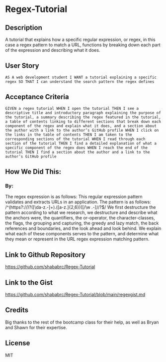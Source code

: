 # Regex-Tutorial

## Description
A tutorial that explains how a specific regular expression, or regex, in this case a regex pattern to match a URL, functions by breaking down each part of the expression and describing what it does.

## User Story
``
AS A web development student
I WANT a tutorial explaining a specific regex
SO THAT I can understand the search pattern the regex defines
``
## Acceptance Criteria
``
GIVEN a regex tutorial
WHEN I open the tutorial
THEN I see a descriptive title and introductory paragraph explaining the purpose of the tutorial, a summary describing the regex featured in the tutorial, a table of contents linking to different sections that break down each component of the regex and explain what it does, and a section about the author with a link to the author’s GitHub profile
WHEN I click on the links in the table of contents
THEN I am taken to the corresponding sections of the tutorial
WHEN I read through each section of the tutorial
THEN I find a detailed explanation of what a specific component of the regex does
WHEN I reach the end of the tutorial
THEN I find a section about the author and a link to the author’s GitHub profile
``

## How We Did This:
### By:
The regex expression is as follows:
This regular expression pattern validates and extracts URLs in an application. The pattern is as follows:
/^(https?:\/\/)?([\da-z\.-]+)\.([a-z\.]{2,6})([\/\w \.-]*)*\/?$/
We first destructure the pattern according to what we research,
we destructure and describe what the anchors were, the quantifiers, the or-operator, the character-classes, the flags, the grouping and capturing, the greedy and lazy match, the back references and boundaries, and the look ahead and look behind. We explain what each of these components serves to the pattern, and determine what they mean or represent in the URL regex expression matching pattern.

## Link to Github Repository
https://github.com/shababrc/Regex-Tutorial 

## Link to the Gist
https://github.com/shababrc/Regex-Tutorial/blob/main/regexgist.md 

## Credits
Big thanks to the rest of the bootcamp class for their help, as well as Bryan and Shawn for their expertise.

## License
MIT